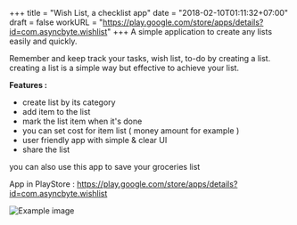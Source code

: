 +++
title = "Wish List, a checklist app"
date = "2018-02-10T01:11:32+07:00"
draft = false
workURL = "https://play.google.com/store/apps/details?id=com.asyncbyte.wishlist"
+++
A simple application to create any lists easily and quickly.

Remember and keep track your tasks, wish list, to-do by creating a list.
creating a list is a simple way but effective to achieve your list.

**Features :**

- create list by its category
- add item to the list
- mark the list item when it's done
- you can set cost for item list ( money amount for example )
- user friendly app with simple & clear UI
- share the list

you can also use this app to save your groceries list

App in PlayStore : https://play.google.com/store/apps/details?id=com.asyncbyte.wishlist


![Example image](/images/default.jpg)

